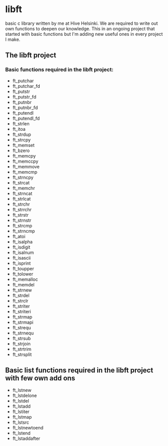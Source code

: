 # libft
basic c library written by me at Hive Helsinki. We are required to write out own functions to deepen our knowledge. This in an ongoing project that started with basic functions but I'm adding new useful ones in every project I make.

## The libft project

### Basic functions required in the libft project:
- ft_putchar
- ft_putchar_fd
- ft_putstr
- ft_putstr_fd
- ft_putnbr
- ft_putnbr_fd
- ft_putendl
- ft_putendl_fd
- ft_strlen
- ft_itoa
- ft_strdup
- ft_strcpy
- ft_memset
- ft_bzero
- ft_memcpy
- ft_memccpy
- ft_memmove
- ft_memcmp
- ft_strncpy
- ft_strcat
- ft_memchr
- ft_strncat
- ft_strlcat
- ft_strchr
- ft_strrchr
- ft_strstr
- ft_strnstr
- ft_strcmp
- ft_strncmp
- ft_atoi
- ft_isalpha
- ft_isdigit
- ft_isalnum
- ft_isascii
- ft_isprint
- ft_toupper
- ft_tolower
- ft_memalloc
- ft_memdel
- ft_strnew
- ft_strdel
- ft_strclr
- ft_striter
- ft_striteri
- ft_strmap
- ft_strmapi
- ft_strequ
- ft_strnequ
- ft_strsub
- ft_strjoin
- ft_strtrim
- ft_strsplit

## Basic list functions required in the libft project with few own add ons
- ft_lstnew
- ft_lstdelone
- ft_lstdel
- ft_lstadd
- ft_lstiter
- ft_lstmap
- ft_lstsrc
- ft_lstnewtoend
- ft_lstend
- ft_lstaddafter
